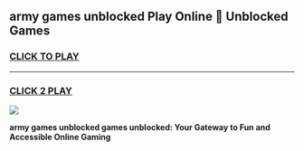 
## army games unblocked Play Online 👋 Unblocked Games
<h3>
<a href="https://premium.freeplayer.one?title=army_games_unblocked&ref=19F">CLICK TO PLAY</a></h3>
<hr>

<h3>
<a href="https://premium.freeplayer.one?title=army_games_unblocked&ref=19F">CLICK 2 PLAY</a>
  
</h3>

<a href="https://premium.freeplayer.one?title=army_games_unblocked&ref=19F"><img src="https://clearcache.store/games.png"></a>


**army games unblocked games unblocked: Your Gateway to Fun and Accessible Online Gaming**
